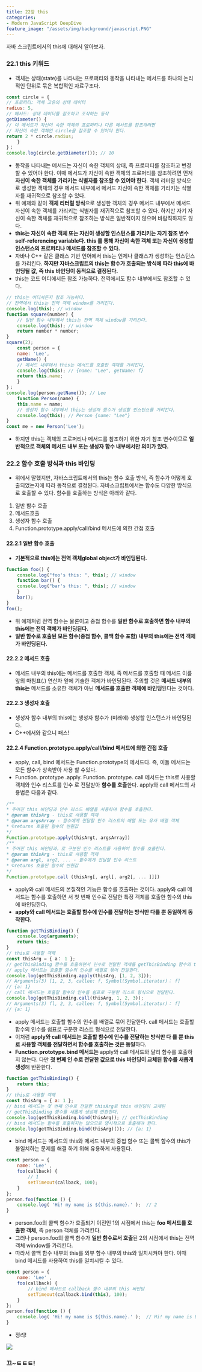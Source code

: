 ```yaml
---
title: 22장 this
categories:
- Modern JavaScript DeepDive
feature_image: "/assets/img/background/javascript.PNG"
---
```


자바 스크립트에서의 this에 대해서 알아보자.

<h3>22.1 this 키워드</h3>

- 객체는 상태(state)를 나타내는 프로퍼티와 동작을 나타내는 메서드를 하나의 논리적인 단위로 묶은 복합적인 자료구조다.

``` js
const circle = {
// 프로퍼티: 객체 고유의 상태 데이터 
radius: 5,
// 메서드: 상태 데이터를 참조하고 조작하는 동작 
getDiameter() {
// 이 메서드가 자신이 속한 객체의 프로퍼티나 다른 메서드를 참조하려면
// 자신이 속한 객체인 circle을 참조할 수 있어야 한다.
return 2 * circle.radius; 
    }
}；
console.log(circle.getDiameter()); // 10
```
- 동작을 나타내는 메서드는 자신이 속한 객체의 상태, 즉 프로퍼티를 참조하고 변경할 수 있어야 한다. 이때 메서드가 자신이 속한 객체의 프로퍼티를 참조하려면 먼저 **자신이 속한 객체를 가리키는 식별자를 참조할 수 있어야 한다.**
객체 리터럴 방식으로 생성한 객체의 경우 메서드 내부에서 메서드 자신이 속한 객체를 가리키는 식별자를 재귀적으로 참조할 수 있다.
- 위 예제와 같이 **객체 리터럴 방식**으로 생성한 객체의 경우 메서드 내부에서 메서드 자신이 속한 객체를 가리키는 식별자를 재귀적으로 참조할 수 있다. 하지만 자기 자신이 속한 객체를 재귀적으로 참조하는 방식은 일반적이지 않으며 바람직하지도 않다. 
- **this는 자신이 속한 객체 또는 자신이 생성할 인스턴스를 가리키는 자기 참조 변수self-referencing variable다. this 를 통해 자신이 속한 객체 또는 자신이 생성할 인스턴스의 프로퍼티나 메서드를 참조할 수 있다.**
- 자바나 C++ 같은 클래스 기반 언어에서 this는 언제나 클래스가 생성하는 인스턴스를 가리킨다. **하지만 자바스크립트의 this는 함수가 호출되는 방식에 따라 this에 바인딩될 값, 즉 this 바인딩이 동적으로 결정된다.**
- this는 코드 어디에서든 참조 가능하다. 전역에서도 함수 내부에서도 참조할 수 있다.

``` js
// this는 어디서든지 참조 가능하다.
// 전역에서 this는 전역 객체 window를 가리킨다.
console.log(this); // window
function square(number) {
    // 일반 함수 내부에서 this는 전역 객체 window를 가리킨다.
    console.log(this); // window
    return number * number;
}
square(2);
    const person = {
    name: 'Lee',
    getName() {
    // 메서드 내부에서 this는 메서드를 호출한 객체를 가리킨다,
    console.log(this); // {name: "Lee", getName: f}
    return this.name;
    }
}；
console.log(person.getName()); // Lee
    function Person(name) {
    this.name = name;
    // 생성자 함수 내부에서 this는 생성자 함수가 생성할 인스턴스를 가리킨다.
    console.log(this); // Person {name: "Lee"}
}
const me = new Person('Lee');
```

- 하지만 this는 객체의 프로퍼티나 메서드를 참조하기 위한 자기 참조 변수이므로 **일반적으로 객체의 메서드 내부 또는 생성자 함수 내부에서만 의미가 있다.**


<h3>22.2 함수 호출 방식과 this 바인딩</h3>

- 위에서 말했지만, 자바스크립트에서의 this는 함수 호출 방식, 즉 함수가 어떻게 호출되었는지에 따라 동적으로 결정된다. 자바스크립트에서는 함수도 다양한 방식으로 호출할 수 있다. 함수를 호출하는 방식은 아래와 같다.

1.	일반 함수 호출
2.	메서드호출
3.	생성자 함수 호출
4.	Function.prototype.apply/call/bind 메서드에 의한 간접 호출

<h4>22.2.1 일반 함수 호출</h4>

- **기본적으로 this에는 전역 객체global object가 바인딩된다.**

``` js
function foo() {
    console.log("foo's this: ", this); // window
    function bar() {
    console.log("bar's this: ", this); // window
    }
    bar();
}
foo();
```

- 위 예제처럼 전역 함수는 물론이고 중첩 함수를 **일반 함수로 호출하면 함수 내부의 this에는 전역 객체가 바인딩된다.**
- **일반 함수로 호출된 모든 함수(중첩 함수, 콜백 함수 포함) 내부의 this에는 전역 객체가 바인딩된다.**

<h4>22.2.2 메서드 호출</h4>

- 메서드 내부의 this에는 메서드를 호출한 객체. 즉 메서드를 호출할 때 메서드 이름 앞의 마침표(.) 연산자 앞에 기술한 객체가 바인딩된다. 주의할 것은 **메서드 내부의 this는** 메서드를 소유한 객체가 아닌 **메서드를 호출한 객체에 바인딩**된다는 것이다. 

<h4>22.2.3 생성자 호출</h4>

- 생성자 함수 내부의 this에는 생성자 함수가 (미래에) 생성할 인스턴스가 바인딩된다.
- C++에서와 같으니 패스!

<h4>22.2.4 Function.prototype.apply/call/bind 메서드에 의한 간접 호출</h4>

- apply, call, bind 메서드는 Function.prototype의 메서드다. 즉, 이들 메서드는 모든 함수가 상속받아 사용 할 수있다.
- Function. prototype .apply. Function. prototype. call 메서드는 this로 사용할 객체와 인수 리스트를 인수 로 전달받아 **함수를 호출**한다. apply와 call 메서드의 사용법은 다음과 같다.

``` js
/**
* 주어진 this 바인딩과 인수 리스드 배열을 사용하여 함수를 호촐한다.
* @param thisArg - this로 사용할 객체
* @param argsArray - 함수에게 전달할 인수 리스트의 배열 또는 유사 배열 객체
* ©returns 호출된 함수의 반환값
*/
Function.prototype.apply(thisArgt, argsArray])
/**
* 주어진 this 바인딩과，로 구분된 인수 리스트를 사용하여 함수를 호출한다.
* @param thisArg - this로 사용할 객체
* @param argl, arg2, ... - 함수에게 전달할 인수 리스트
* ©returns 호출된 함수의 반환값
*/
Function.prototype.call (thisArg[, argl[, arg2[, ... ]]])

```

- apply와 call 메서드의 본질적인 기능은 함수를 호출하는 것이다. apply와 call 메서드는 함수를 호출하면 서 첫 번째 인수로 전달한 특정 객체를 호출한 함수의 this에 바인딩한다.
- **apply와 call 메서드는 호출할 함수에 인수를 전달하는 방식만 다를 뿐 동일하게 동작한다.**

``` js
function getThisBinding() {
    console.log(arguments);
    return this;
}
// this로 사용할 객체
const thisArg = { a： 1 };
// getThisBinding 함수를 호출하면서 인수로 전달한 객체를 getThisBinding 함수의 this에 바인딩한다.
// apply 메서드는 호출할 함수의 인수를 배열로 묶어 전달한다.
console.log(getThisBinding.apply(thisArg, [1, 2, 3]));
// Arguments(3) [1, 2, 3, callee: f, Symbol(Symbol.iterator)： f]
// {a: 1}
// call 메서드는 호출할 함수의 인수를 쉼표로 구분한 리스트 형식으로 전달한다.
console.log(getThisBinding.call(thisArg, 1, 2, 3));
// Arguments(3) fl, 2, 3, callee: f, Symbol(5ymbol.iterator)： f]
// {a: 1}

```

- apply 메서드는 호출할 함수의 인수를 배열로 묶어 전달한다. call 메서드는 호출할 함수의 인수를 쉼표로 구분한 리스트 형식으로 전달한다. 
- 이처럼 **apply와 call 메서드는 호출할 함수에 인수를 전달하는 방식만 다 를 뿐 this로 사용할 객체를 전달하면서 함수를 호출하는 것은 동일**하다.
- **Function.prototype.bind 메서드는** apply와 call 메서드와 달리 함수를 호출하지 않는다. 다만 **첫 번째 인 수로 전달한 값으로 this 바인딩이 교체된 함수를 새롭게 생성**해 반환한다.

``` js
function getThisBinding() {
    return this;
}
// this로 사용할 객체
const thisArg = { a: 1 };
// bind 메서드는 첫 번째 인수로 전달한 thisArg로 this 바인딩이 교체된
// getThisBinding 함수를 새롭게 생성해 반환한다.
console.log(getThisBinding.bind(thisArg)); // getThisBinding
// bind 메서드는 함수를 호출하지는 않으므로 명시적으로 호출해야 한다.
console.log(getThisBinding.bind(thisArg)()); // {a: 1}

```

- bind 메서드는 메서드의 this와 메서드 내부의 중첩 함수 또는 콜백 함수의 this가 불일치하는 문제를 해결 하기 위해 유용하게 사용된다.

``` js
const person = {
    name: 'Lee' ,
    foo(callback) {
        // 1
        setTimeout(callback, 100);
    }
};
person.foo(function () {
    console.log( 'Hi! my name is ${this.name}.' );  // 2
}

```

- person.foo의 콜백 함수가 호출되기 이전인 1의 시점에서 this는 **foo 메서드를 호출한 객체**, 즉 person 객체를 가리킨다. 
- 그러나 person.foo의 콜백 함수가 **일반 함수로서 호출**된 2의 시점에서 this는 전역 객체 window를 가리킨다. 
- 따라서 콜백 함수 내부의 this를 외부 함수 내부의 this와 일치시켜야 한다. 이때 bind 메서드를 사용하여 this를 일치시킬 수 있다.

``` js
const person = {
    name: 'Lee' ,
    foo(callback) {
        // bind 메서드로 callback 함수 내부의 this 바인딩
        setTimeout(callback.bind(this), 100);
    }
};
person.foo(function () {
    console.log( 'Hi! my name is ${this.name}.' );  // Hi! my name is Lee.
}

```

- 정리!
<div><img src= "/assets/img/post/this_binding.PNG"></div>


<h3>끄~ㅌㅌㅌ!</h3>
